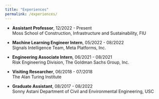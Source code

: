 ```yaml
---
title: "Experiences"
permalink: /experiences/
---
```



- **Assistant Professor**, 12/2022 - Present\
Moss School of Construction, Infrastructure and Sustainability, FIU

- **Machine Learning Engineer Intern**, 05/2022 - 08/2022\
Signals Intelligence Team, Meta Platforms, Inc.

- **Engineering Associate Intern**, 06/2021 - 08/2021\
Risk Engineering Division, The Goldman Sachs Group, Inc.

- **Visiting Researcher**, 06/2018 - 07/2018\
The Alan Turing Institute

- **Graduate Assistant**, 08/2017 - 08/2022\
Sonny Astani Department of Civil and Environmental Engineering, USC
